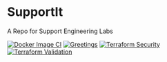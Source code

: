 # SupportIt
A Repo for Support Engineering Labs

[![Docker Image CI](https://github.com/Richard-Barrett/supportit/actions/workflows/docker-image.yml/badge.svg)](https://github.com/Richard-Barrett/supportit/actions/workflows/docker-image.yml)
[![Greetings](https://github.com/Richard-Barrett/supportit/actions/workflows/greetings.yml/badge.svg)](https://github.com/Richard-Barrett/supportit/actions/workflows/greetings.yml)
[![Terraform Security](https://github.com/Richard-Barrett/supportit/actions/workflows/tfsec.yml/badge.svg)](https://github.com/Richard-Barrett/supportit/actions/workflows/tfsec.yml)
[![Terraform Validation](https://github.com/Richard-Barrett/supportit/actions/workflows/validate.yml/badge.svg)](https://github.com/Richard-Barrett/supportit/actions/workflows/validate.yml)
